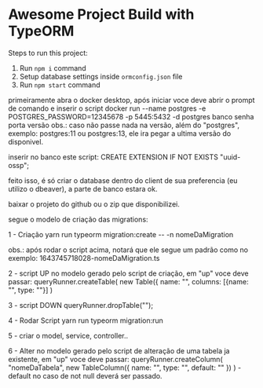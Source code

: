 # Awesome Project Build with TypeORM

Steps to run this project:

1. Run `npm i` command
2. Setup database settings inside `ormconfig.json` file
3. Run `npm start` command


primeiramente abra o docker desktop, após iniciar voce deve abrir o prompt de comando e inserir o script 
docker run --name postgres -e POSTGRES_PASSWORD=12345678 -p 5445:5432 -d postgres
					banco						senha		 porta         versão 
obs.: caso não passe nada na versão, além do "postgres", exemplo: postgres:11 ou postgres:13, ele ira pegar a ultima versão do disponivel.

inserir no banco este script: CREATE EXTENSION IF NOT EXISTS "uuid-ossp";

feito isso, é só criar o database dentro do client de sua preferencia (eu utilizo o dbeaver), a parte de banco estara ok.

baixar o projeto do github ou o zip que disponibilizei.

segue o modelo de criação das migrations:

1 - Criação
yarn run typeorm migration:create -- -n nomeDaMigration

obs.: após rodar o script acima, notará que ele segue um padrão como no exemplo: 1643745718028-nomeDaMigration.ts

2 - script UP
no modelo gerado pelo script de criação, em "up" voce deve passar:
queryRunner.createTable( new Table({ name: "", columns: [{name: "", type: ""}] )

3 - script DOWN
queryRunner.dropTable("");

4 - Rodar Script
yarn run typeorm migration:run

5 - criar o model, service, controller..

6 - Alter
no modelo gerado pelo script de alteração de uma tabela ja existente, em "up" voce deve passar:
queryRunner.createColumn( "nomeDaTabela", new TableColumn({ name: "", type: "", default: "" }) )  -  default no caso de not null deverá ser passado.